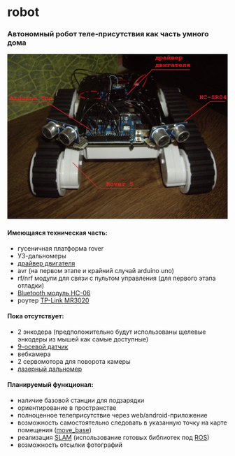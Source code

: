 # robot
### Автономный робот теле-присутствия как часть умного дома


![v1](https://raw.githubusercontent.com/positron48/robot/master/images/IMGP2291.JPG "v1")

#### Имеющаяся техническая часть:
* гусеничная платформа rover
* УЗ-дальномеры
* [драйвер двигателя](http://www.aliexpress.com/item/Free-shipping-1pcs-lot-Special-promotions-2pcs-lot-L298N-motor-driver-board-module-stepper-motor-smart/1872427142.html)
* avr (на первом этапе и крайний случай arduino uno)
* rf/nrf модули для связи с пультом управления (для первого этапа отладки)
* [Bluetooth модуль HC-06](http://www.aliexpress.com/item/HC-06-HC06-LI-06-BT-BOARD-4pin-Bluetooth-serial-pass-through-wireless-serial-communication-module/1004377223.html)
* роутер [TP-Link MR3020](http://robocraft.ru/blog/electronics/1053.html)

#### Пока отсутствует:
* 2 энкодера (предположительно будут использованы щелевые энкодеры из мышей как самые доступные)
* [9-осевой датчик](http://www.aliexpress.com/item/MPU-9250-GY-9250-9-axis-sensor-module-I2C-SPI-Communications-Thriaxis-gyroscope-triaxial-accelerometer-triaxial/1885410798.html)
* вебкамера
* 2 сервомотора для поворота камеры
* [лазерный дальномер](http://roboforum.ru/forum10/topic12095.html)

#### Планируемый функционал:
* наличие базовой станции для подзарядки
* ориентирование в пространстве
* полноценное телеприсутствие через web/android-приложение
* возможность самостоятельно следовать в указанную точку на карте помещения ([move_base](http://wiki.ros.org/move_base))
* реализация [SLAM](http://www.robocraft.ru/blog/technology/724.html) (использование готовых библиотек под [ROS](http://robocraft.ru/blog/robosoft/742.html))
* возможность отсылки фотографий
